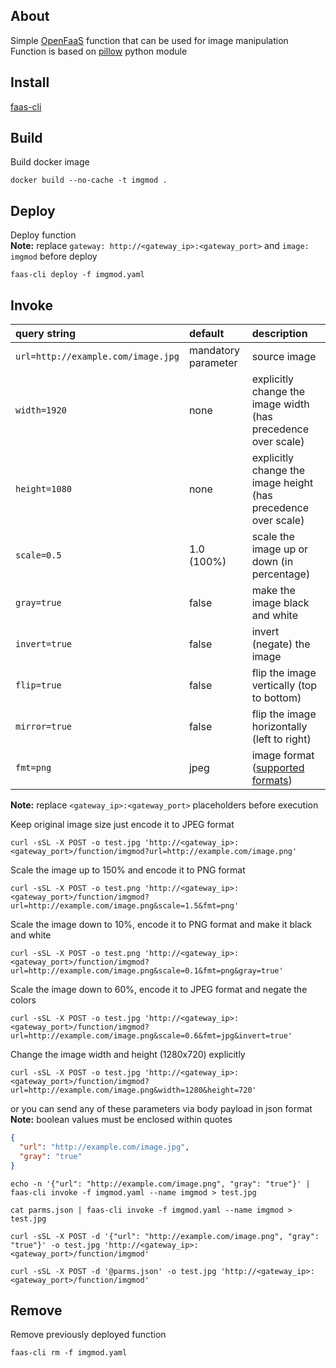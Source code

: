 About
-----

Simple [OpenFaaS](https://github.com/openfaas/faas) function that can be used for image manipulation  
Function is based on [pillow](http://pillow.readthedocs.io/en/latest/index.html) python module


Install
-------

[faas-cli](https://github.com/openfaas/faas-cli)


Build
-----

Build docker image
```
docker build --no-cache -t imgmod .
```


Deploy
------

Deploy function  
**Note:** replace `gateway: http://<gateway_ip>:<gateway_port>` and `image: imgmod` before deploy
```
faas-cli deploy -f imgmod.yaml
```


Invoke
------

 **query string**                    | **default**         | **description**
:------------------------------------|:--------------------|:-------------
`url=http://example.com/image.jpg`   | mandatory parameter | source image
`width=1920`                         | none                | explicitly change the image width (has precedence over scale)
`height=1080`                        | none                | explicitly change the image height (has precedence over scale)
`scale=0.5`                          | 1.0 (100%)          | scale the image up or down (in percentage)
`gray=true`                          | false               | make the image black and white
`invert=true`                        | false               | invert (negate) the image
`flip=true  `                        | false               | flip the image vertically (top to bottom)
`mirror=true`                        | false               | flip the image horizontally (left to right)
`fmt=png`                            | jpeg                | image format ([supported formats](http://pillow.readthedocs.io/en/latest/handbook/image-file-formats.html#image-file-formats))

**Note:** replace `<gateway_ip>:<gateway_port>` placeholders before execution

Keep original image size just encode it to JPEG format
```
curl -sSL -X POST -o test.jpg 'http://<gateway_ip>:<gateway_port>/function/imgmod?url=http://example.com/image.png'
```

Scale the image up to 150% and encode it to PNG format
```
curl -sSL -X POST -o test.png 'http://<gateway_ip>:<gateway_port>/function/imgmod?url=http://example.com/image.png&scale=1.5&fmt=png'
```

Scale the image down to 10%, encode it to PNG format and make it black and white
```
curl -sSL -X POST -o test.png 'http://<gateway_ip>:<gateway_port>/function/imgmod?url=http://example.com/image.png&scale=0.1&fmt=png&gray=true'
```

Scale the image down to 60%, encode it to JPEG format and negate the colors
```
curl -sSL -X POST -o test.jpg 'http://<gateway_ip>:<gateway_port>/function/imgmod?url=http://example.com/image.png&scale=0.6&fmt=jpg&invert=true'
```

Change the image width and height (1280x720) explicitly
```
curl -sSL -X POST -o test.jpg 'http://<gateway_ip>:<gateway_port>/function/imgmod?url=http://example.com/image.png&width=1280&height=720'
```


or you can send any of these parameters via body payload in json format  
**Note:** boolean values must be enclosed within quotes
```json
{
  "url": "http://example.com/image.jpg",
  "gray": "true"
}
```

```
echo -n '{"url": "http://example.com/image.png", "gray": "true"}' | faas-cli invoke -f imgmod.yaml --name imgmod > test.jpg
```

```
cat parms.json | faas-cli invoke -f imgmod.yaml --name imgmod > test.jpg
```

```
curl -sSL -X POST -d '{"url": "http://example.com/image.png", "gray": "true"}' -o test.jpg 'http://<gateway_ip>:<gateway_port>/function/imgmod'
```

```
curl -sSL -X POST -d '@parms.json' -o test.jpg 'http://<gateway_ip>:<gateway_port>/function/imgmod'
```


Remove
------

Remove previously deployed function
```
faas-cli rm -f imgmod.yaml
```
